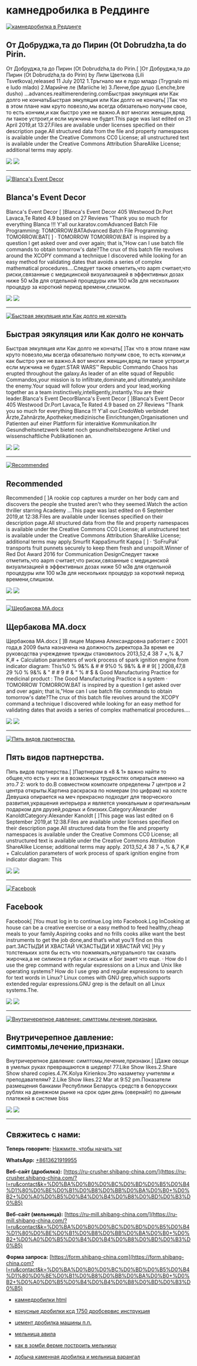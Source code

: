 # камнедробилка в Реддинге

<a href="https://swt.shibang-china.com/?l=ru&img&k=%D0%BA%D0%B0%D0%BC%D0%BD%D0%B5%D0%B4%D1%80%D0%BE%D0%B1%D0%B8%D0%BB%D0%BA%D0%B0+%D0%B2+%D0%A0%D0%B5%D0%B4%D0%B4%D0%B8%D0%BD%D0%B3%D0%B5" target="_blank">![камнедробилка в Реддинге](http://static.shibang-china.com/all-800x300/209.jpg)</a>

## От Добруджа,та до Пирин (Ot Dobrudzha,ta do Pirin.
От Добруджа,та до Пирин (Ot Dobrudzha,ta do Pirin.[ ]От Добруджа,та до Пирин (Ot Dobrudzha,ta do Pirin) by Лили Цветкова (Lili Tsvetkova),released 11 July 2012 1.Тръгнало ми е лудо младо (Trygnalo mi e ludo mlado) 2.Марийче ле (Mariiche le) 3.Ленче,бре душо (Lenche,bre dusho) …advances.realtimerendering.comБыстрая эякуляция или Как долго не кончатьБыстрая эякуляция или Как долго не кончать[ ]Так что в этом плане нам круто повезло,мы всегда обязательно получим свое, то есть кончим,и как быстро уже не важно.А вот многих женщин,вряд ли такое устроит,и если мужчина не будет.This page was last edited on 21 April 2019,at 13:27.Files are available under licenses specified on their description page.All structured data from the file and property namespaces is available under the Creative Commons CC0 License; all unstructured text is available under the Creative Commons Attribution ShareAlike License; additional terms may apply.


<a href="https://whatsapp.shibangsoft.com/WhatsApp.php" target="_blank" title="WhatsApp">![](http://static.shibang-china.com/icon/whatsapp.png)</a> <a href="https://swt.shibang-china.com/?l=ru&icon&k=%D0%BA%D0%B0%D0%BC%D0%BD%D0%B5%D0%B4%D1%80%D0%BE%D0%B1%D0%B8%D0%BB%D0%BA%D0%B0+%D0%B2+%D0%A0%D0%B5%D0%B4%D0%B4%D0%B8%D0%BD%D0%B3%D0%B5" target="_blank">![](http://static.shibang-china.com/icon/chat-ru.png)</a>

---

<a href="https://swt.shibang-china.com/?l=ru&img&k=%D0%BA%D0%B0%D0%BC%D0%BD%D0%B5%D0%B4%D1%80%D0%BE%D0%B1%D0%B8%D0%BB%D0%BA%D0%B0+%D0%B2+%D0%A0%D0%B5%D0%B4%D0%B4%D0%B8%D0%BD%D0%B3%D0%B5" target="_blank">![Blanca's Event Decor](http://static.shibang-china.com/all-800x300/1249.jpg)</a>

## Blanca's Event Decor
Blanca's Event Decor [ ]Blanca's Event Decor 405 Westwood Dr.Port Lavaca,Te Rated 4.9 based on 27 Reviews &quot;Thank you so much for everything Blanca !!! Y'all our.karatov.comAdvanced Batch File Programming: TOMORROW.BATAdvanced Batch File Programming: TOMORROW.BAT[ ]&nbsp;&#0183;&#32;TOMORROW TOMORROW.BAT is inspired by a question I get asked over and over again; that is,&quot;How can I use batch file commands to obtain tomorrow's date?The crux of this batch file revolves around the XCOPY command a technique I discovered while looking for an easy method for validating dates that avoids a series of complex mathematical procedures.…Следует также отметить,что aapm считает,что риски,связанные с медицинской визуализацией в эффективных дозах ниже 50 мЗв для отдельной процедуры или 100 мЗв для нескольких процедур за короткий период времени,слишком.


<a href="https://whatsapp.shibangsoft.com/WhatsApp.php" target="_blank" title="WhatsApp">![](http://static.shibang-china.com/icon/whatsapp.png)</a> <a href="https://swt.shibang-china.com/?l=ru&icon&k=%D0%BA%D0%B0%D0%BC%D0%BD%D0%B5%D0%B4%D1%80%D0%BE%D0%B1%D0%B8%D0%BB%D0%BA%D0%B0+%D0%B2+%D0%A0%D0%B5%D0%B4%D0%B4%D0%B8%D0%BD%D0%B3%D0%B5" target="_blank">![](http://static.shibang-china.com/icon/chat-ru.png)</a>

---

<a href="https://swt.shibang-china.com/?l=ru&img&k=%D0%BA%D0%B0%D0%BC%D0%BD%D0%B5%D0%B4%D1%80%D0%BE%D0%B1%D0%B8%D0%BB%D0%BA%D0%B0+%D0%B2+%D0%A0%D0%B5%D0%B4%D0%B4%D0%B8%D0%BD%D0%B3%D0%B5" target="_blank">![Быстрая эякуляция или Как долго не кончать](http://static.shibang-china.com/all-800x300/519.jpg)</a>

## Быстрая эякуляция или Как долго не кончать
Быстрая эякуляция или Как долго не кончать[ ]Так что в этом плане нам круто повезло,мы всегда обязательно получим свое, то есть кончим,и как быстро уже не важно.А вот многих женщин,вряд ли такое устроит,и если мужчина не будет.STAR WARS™ Republic Commando Chaos has erupted throughout the galaxy.As leader of an elite squad of Republic Commandos,your mission is to infiltrate,dominate,and ultimately,annihilate the enemy.Your squad will follow your orders and your lead,working together as a team instinctively,intelligently,instantly.You are their leader.Blanca's Event DecorBlanca's Event Decor [ ]Blanca's Event Decor 405 Westwood Dr.Port Lavaca,Te Rated 4.9 based on 27 Reviews &quot;Thank you so much for everything Blanca !!! Y'all our.CredoWeb verbindet &#196;rzte,Zahn&#228;rzte,Apotheker,medizinische Einrichtungen,Organisationen und Patienten auf einer Plattform f&#252;r interaktive Kommunikation.Ihr Gesundheitsnetzwerk bietet noch gesundheitsbezogene Artikel und wissenschaftliche Publikationen an.


<a href="https://whatsapp.shibangsoft.com/WhatsApp.php" target="_blank" title="WhatsApp">![](http://static.shibang-china.com/icon/whatsapp.png)</a> <a href="https://swt.shibang-china.com/?l=ru&icon&k=%D0%BA%D0%B0%D0%BC%D0%BD%D0%B5%D0%B4%D1%80%D0%BE%D0%B1%D0%B8%D0%BB%D0%BA%D0%B0+%D0%B2+%D0%A0%D0%B5%D0%B4%D0%B4%D0%B8%D0%BD%D0%B3%D0%B5" target="_blank">![](http://static.shibang-china.com/icon/chat-ru.png)</a>

---

<a href="https://swt.shibang-china.com/?l=ru&img&k=%D0%BA%D0%B0%D0%BC%D0%BD%D0%B5%D0%B4%D1%80%D0%BE%D0%B1%D0%B8%D0%BB%D0%BA%D0%B0+%D0%B2+%D0%A0%D0%B5%D0%B4%D0%B4%D0%B8%D0%BD%D0%B3%D0%B5" target="_blank">![Recommended](http://static.shibang-china.com/all-800x300/55.jpg)</a>

## Recommended
Recommended [ ]A rookie cop captures a murder on her body cam and discovers the people she trusted aren't who they seemed.Watch the action thriller starring Academy …This page was last edited on 6 September 2019,at 12:38.Files are available under licenses specified on their description page.All structured data from the file and property namespaces is available under the Creative Commons CC0 License; all unstructured text is available under the Creative Commons Attribution ShareAlike License; additional terms may apply.Smurfit KappaSmurfit Kappa [ ]&nbsp;&#0183;&#32;‘SoFruPak’ transports fruit punnets securely to keep them fresh and unspoilt.Winner of Red Dot Award 2016 for Communication DesignСледует также отметить,что aapm считает,что риски,связанные с медицинской визуализацией в эффективных дозах ниже 50 мЗв для отдельной процедуры или 100 мЗв для нескольких процедур за короткий период времени,слишком.


<a href="https://whatsapp.shibangsoft.com/WhatsApp.php" target="_blank" title="WhatsApp">![](http://static.shibang-china.com/icon/whatsapp.png)</a> <a href="https://swt.shibang-china.com/?l=ru&icon&k=%D0%BA%D0%B0%D0%BC%D0%BD%D0%B5%D0%B4%D1%80%D0%BE%D0%B1%D0%B8%D0%BB%D0%BA%D0%B0+%D0%B2+%D0%A0%D0%B5%D0%B4%D0%B4%D0%B8%D0%BD%D0%B3%D0%B5" target="_blank">![](http://static.shibang-china.com/icon/chat-ru.png)</a>

---

<a href="https://swt.shibang-china.com/?l=ru&img&k=%D0%BA%D0%B0%D0%BC%D0%BD%D0%B5%D0%B4%D1%80%D0%BE%D0%B1%D0%B8%D0%BB%D0%BA%D0%B0+%D0%B2+%D0%A0%D0%B5%D0%B4%D0%B4%D0%B8%D0%BD%D0%B3%D0%B5" target="_blank">![Щербакова МА.docx](http://static.shibang-china.com/all-800x300/506.jpg)</a>

## Щербакова МА.docx
Щербакова МА.docx [ ]В лицее Марина Александровна работает с 2001 года,в 2009 была назначена на должность директора.За время ее руководства учреждение трижды становилось 2013,52,4 38 7 +,% &amp;,7 K,# + Calculation parameters of work process of spark ignition engine from indicator diagram: This%0 % 9&amp;% &amp; # # 9%0 % 9&amp;% &amp; # # 9[ ] 2008,47,8 29 %0 % 9&amp;% &amp; &quot; # # 9 # &amp; &quot; % # $ &amp; Good Manufacturing Practice for medicinal product : The Good Manufacturing Practice is a system&nbsp;&#0183;&#32;TOMORROW TOMORROW.BAT is inspired by a question I get asked over and over again; that is,&quot;How can I use batch file commands to obtain tomorrow's date?The crux of this batch file revolves around the XCOPY command a technique I discovered while looking for an easy method for validating dates that avoids a series of complex mathematical procedures.…


<a href="https://whatsapp.shibangsoft.com/WhatsApp.php" target="_blank" title="WhatsApp">![](http://static.shibang-china.com/icon/whatsapp.png)</a> <a href="https://swt.shibang-china.com/?l=ru&icon&k=%D0%BA%D0%B0%D0%BC%D0%BD%D0%B5%D0%B4%D1%80%D0%BE%D0%B1%D0%B8%D0%BB%D0%BA%D0%B0+%D0%B2+%D0%A0%D0%B5%D0%B4%D0%B4%D0%B8%D0%BD%D0%B3%D0%B5" target="_blank">![](http://static.shibang-china.com/icon/chat-ru.png)</a>

---

<a href="https://swt.shibang-china.com/?l=ru&img&k=%D0%BA%D0%B0%D0%BC%D0%BD%D0%B5%D0%B4%D1%80%D0%BE%D0%B1%D0%B8%D0%BB%D0%BA%D0%B0+%D0%B2+%D0%A0%D0%B5%D0%B4%D0%B4%D0%B8%D0%BD%D0%B3%D0%B5" target="_blank">![Пять видов партнерства.](http://static.shibang-china.com/all-800x300/1106.jpg)</a>

## Пять видов партнерства.
Пять видов партнерства.[ ]Партнерам в &#171;8 &amp; 1&#187; важно найти то общее,что есть у них и в возможных трудностях опираться именно на это.7 2: work to do.В совместном композите определены 7 центров и 2 центра открыты.Картина раскраска по номерам (по цифрам) на холсте Девушка опирается на меч прекрасно подходит для творческого развития,украшения интерьера и является уникальным и оригинальным подарком для друзей,родных и близких.Category:Alexander KanoldtCategory:Alexander Kanoldt [ ]This page was last edited on 6 September 2019,at 12:38.Files are available under licenses specified on their description page.All structured data from the file and property namespaces is available under the Creative Commons CC0 License; all unstructured text is available under the Creative Commons Attribution ShareAlike License; additional terms may apply. 2013,52,4 38 7 +,% &amp;,7 K,# + Calculation parameters of work process of spark ignition engine from indicator diagram: This


<a href="https://whatsapp.shibangsoft.com/WhatsApp.php" target="_blank" title="WhatsApp">![](http://static.shibang-china.com/icon/whatsapp.png)</a> <a href="https://swt.shibang-china.com/?l=ru&icon&k=%D0%BA%D0%B0%D0%BC%D0%BD%D0%B5%D0%B4%D1%80%D0%BE%D0%B1%D0%B8%D0%BB%D0%BA%D0%B0+%D0%B2+%D0%A0%D0%B5%D0%B4%D0%B4%D0%B8%D0%BD%D0%B3%D0%B5" target="_blank">![](http://static.shibang-china.com/icon/chat-ru.png)</a>

---

<a href="https://swt.shibang-china.com/?l=ru&img&k=%D0%BA%D0%B0%D0%BC%D0%BD%D0%B5%D0%B4%D1%80%D0%BE%D0%B1%D0%B8%D0%BB%D0%BA%D0%B0+%D0%B2+%D0%A0%D0%B5%D0%B4%D0%B4%D0%B8%D0%BD%D0%B3%D0%B5" target="_blank">![Facebook](http://static.shibang-china.com/all-800x300/1038.jpg)</a>

## Facebook
Facebook[ ]You must log in to continue.Log into Facebook.Log InCooking at house can be a creative exercise or a easy method to feed healthy,cheap meals to your family.Aspiring cooks and no frills cooks alike want the best instruments to get the job done,and that’s what you’ll find on this part.ЗАСТЫДИ И ХВАСТАЙ VKЗАСТЫДИ И ХВАСТАЙ VK[ ]Ну у толстеньких хотя бы есть что пожмякать,натурального так сказать жирочка,а не силикон в губах и сиськах и Бог знает что еще.&nbsp;&#0183;&#32;How do I use the grep command with regular expressions on a Linux and Unix like operating systems? How do I use grep and regular expressions to search for text words in Linux? Linux comes with GNU grep,which supports extended regular expressions.GNU grep is the default on all Linux systems.The.


<a href="https://whatsapp.shibangsoft.com/WhatsApp.php" target="_blank" title="WhatsApp">![](http://static.shibang-china.com/icon/whatsapp.png)</a> <a href="https://swt.shibang-china.com/?l=ru&icon&k=%D0%BA%D0%B0%D0%BC%D0%BD%D0%B5%D0%B4%D1%80%D0%BE%D0%B1%D0%B8%D0%BB%D0%BA%D0%B0+%D0%B2+%D0%A0%D0%B5%D0%B4%D0%B4%D0%B8%D0%BD%D0%B3%D0%B5" target="_blank">![](http://static.shibang-china.com/icon/chat-ru.png)</a>

---

<a href="https://swt.shibang-china.com/?l=ru&img&k=%D0%BA%D0%B0%D0%BC%D0%BD%D0%B5%D0%B4%D1%80%D0%BE%D0%B1%D0%B8%D0%BB%D0%BA%D0%B0+%D0%B2+%D0%A0%D0%B5%D0%B4%D0%B4%D0%B8%D0%BD%D0%B3%D0%B5" target="_blank">![Внутричерепное давление: симптомы,лечение,признаки.](http://static.shibang-china.com/all-800x300/630.jpg)</a>

## Внутричерепное давление: симптомы,лечение,признаки.
Внутричерепное давление: симптомы,лечение,признаки.[ ]Даже овощи в умелых руках превращаются в шедевр! 77.Like Show likes.2.Share Show shared copies.4.7K.Kolya Kirienkov.Это назаметку учителям и преподавателям? 2.Like Show likes.22 Mar at 9:52 pm.Показатели размещения банками Республики Беларусь средств в белорусских рублях на денежном рынке на срок один день (овернайт) по данным платежей в системе biss

<a href="https://whatsapp.shibangsoft.com/WhatsApp.php" target="_blank" title="WhatsApp">![](http://static.shibang-china.com/icon/whatsapp.png)</a> <a href="https://swt.shibang-china.com/?l=ru&icon&k=%D0%BA%D0%B0%D0%BC%D0%BD%D0%B5%D0%B4%D1%80%D0%BE%D0%B1%D0%B8%D0%BB%D0%BA%D0%B0+%D0%B2+%D0%A0%D0%B5%D0%B4%D0%B4%D0%B8%D0%BD%D0%B3%D0%B5" target="_blank">![](http://static.shibang-china.com/icon/chat-ru.png)</a>

---
## Свяжитесь с нами:

**Теперь говорите:** [Нажмите, чтобы начать чат](https://swt.shibang-china.com?l=ru&contact&k=%D0%BA%D0%B0%D0%BC%D0%BD%D0%B5%D0%B4%D1%80%D0%BE%D0%B1%D0%B8%D0%BB%D0%BA%D0%B0+%D0%B2+%D0%A0%D0%B5%D0%B4%D0%B4%D0%B8%D0%BD%D0%B3%D0%B5)

**WhatsApp:**  [+8613621919955](https://whatsapp.shibangsoft.com/WhatsApp.php)

**Веб-сайт (дробилка):** [https://ru-crusher.shibang-china.com/](https://ru-crusher.shibang-china.com/?l=ru&contact&k=%D0%BA%D0%B0%D0%BC%D0%BD%D0%B5%D0%B4%D1%80%D0%BE%D0%B1%D0%B8%D0%BB%D0%BA%D0%B0+%D0%B2+%D0%A0%D0%B5%D0%B4%D0%B4%D0%B8%D0%BD%D0%B3%D0%B5)

**Веб-сайт (мельница):** [https://ru-mill.shibang-china.com/](https://ru-mill.shibang-china.com/?l=ru&contact&k=%D0%BA%D0%B0%D0%BC%D0%BD%D0%B5%D0%B4%D1%80%D0%BE%D0%B1%D0%B8%D0%BB%D0%BA%D0%B0+%D0%B2+%D0%A0%D0%B5%D0%B4%D0%B4%D0%B8%D0%BD%D0%B3%D0%B5)

**Форма запроса:** [https://form.shibang-china.com](https://form.shibang-china.com?l=ru&contact&k=%D0%BA%D0%B0%D0%BC%D0%BD%D0%B5%D0%B4%D1%80%D0%BE%D0%B1%D0%B8%D0%BB%D0%BA%D0%B0+%D0%B2+%D0%A0%D0%B5%D0%B4%D0%B4%D0%B8%D0%BD%D0%B3%D0%B5)

* [камнедробилки html](../119/%D0%BA%D0%B0%D0%BC%D0%BD%D0%B5%D0%B4%D1%80%D0%BE%D0%B1%D0%B8%D0%BB%D0%BA%D0%B8%20html.md)

* [конусные дробилки ксд 1750 дробсервис инструкция](../111/%D0%BA%D0%BE%D0%BD%D1%83%D1%81%D0%BD%D1%8B%D0%B5%20%D0%B4%D1%80%D0%BE%D0%B1%D0%B8%D0%BB%D0%BA%D0%B8%20%D0%BA%D1%81%D0%B4%201750%20%D0%B4%D1%80%D0%BE%D0%B1%D1%81%D0%B5%D1%80%D0%B2%D0%B8%D1%81%20%D0%B8%D0%BD%D1%81%D1%82%D1%80%D1%83%D0%BA%D1%86%D0%B8%D1%8F.md)

* [цемент дробилка машины п.п.](../112/%D1%86%D0%B5%D0%BC%D0%B5%D0%BD%D1%82%20%D0%B4%D1%80%D0%BE%D0%B1%D0%B8%D0%BB%D0%BA%D0%B0%20%D0%BC%D0%B0%D1%88%D0%B8%D0%BD%D1%8B%20%D0%BF.%D0%BF..md)

* [мельница авила](../107/%D0%BC%D0%B5%D0%BB%D1%8C%D0%BD%D0%B8%D1%86%D0%B0%20%D0%B0%D0%B2%D0%B8%D0%BB%D0%B0.md)

* [как в зомби ферме построить мельницу](../113/%D0%BA%D0%B0%D0%BA%20%D0%B2%20%D0%B7%D0%BE%D0%BC%D0%B1%D0%B8%20%D1%84%D0%B5%D1%80%D0%BC%D0%B5%20%D0%BF%D0%BE%D1%81%D1%82%D1%80%D0%BE%D0%B8%D1%82%D1%8C%20%D0%BC%D0%B5%D0%BB%D1%8C%D0%BD%D0%B8%D1%86%D1%83.md)

* [добыча каменная дробилка и мельница варангал](../109/%D0%B4%D0%BE%D0%B1%D1%8B%D1%87%D0%B0%20%D0%BA%D0%B0%D0%BC%D0%B5%D0%BD%D0%BD%D0%B0%D1%8F%20%D0%B4%D1%80%D0%BE%D0%B1%D0%B8%D0%BB%D0%BA%D0%B0%20%D0%B8%20%D0%BC%D0%B5%D0%BB%D1%8C%D0%BD%D0%B8%D1%86%D0%B0%20%D0%B2%D0%B0%D1%80%D0%B0%D0%BD%D0%B3%D0%B0%D0%BB.md)